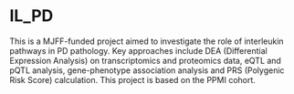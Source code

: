 # IL_PD
This is a MJFF-funded project aimed to investigate the role of interleukin pathways in PD pathology. Key approaches include DEA (Differential Expression Analysis) on transcriptomics and proteomics data, eQTL and pQTL analysis, gene-phenotype association analysis and PRS (Polygenic Risk Score) calculation. This project is based on the PPMI cohort. 
